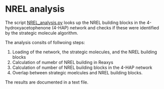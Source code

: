 # NREL analysis 

The script [NREL_analysis.py] looks up the NREL building blocks in the 4-hydroxyacetophenone (4-HAP) network and checks if these were identified by the strategic molecule algorithm.  

The analysis consits of follwoing steps:
1. Loading of the network, the strategic molecules, and the NREL building blocks
2. Calculation of numebr of NREL building in Reaxys
3. Calculation of number of NREL building blocks in the 4-HAP network
4. Overlap between strategic moelcules and NREL building blocks. 

The results are documented in a text file. 


[NREL_analysis.py]: https://github.com/Jana-Marie-Weber/strategic_molecules/blob/master/3_screening/NREL/NREL_analysis.py

